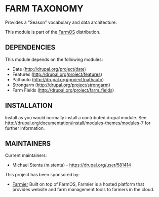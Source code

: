 FARM TAXONOMY
=============

Provides a "Season" vocabulary and data architecture.

This module is part of the [FarmOS](http://drupal.org/project/farm)
distribution.

DEPENDENCIES
------------

This module depends on the following modules:

 * Date (http://drupal.org/project/date)
 * Features (http://drupal.org/project/features)
 * Pathauto (http://drupal.org/project/pathauto)
 * Strongarm (http://drupal.org/project/strongarm)
 * Farm Fields (http://drupal.org/project/farm_fields)

INSTALLATION
------------

Install as you would normally install a contributed drupal module. See:
http://drupal.org/documentation/install/modules-themes/modules-7 for further
information.

MAINTAINERS
-----------

Current maintainers:
 * Michael Stenta (m.stenta) - https://drupal.org/user/581414

This project has been sponsored by:
 * [Farmier](http://farmier.com)
   Built on top of FarmOS, Farmier is a hosted platform that provides
   website and farm management tools to farmers in the cloud.
